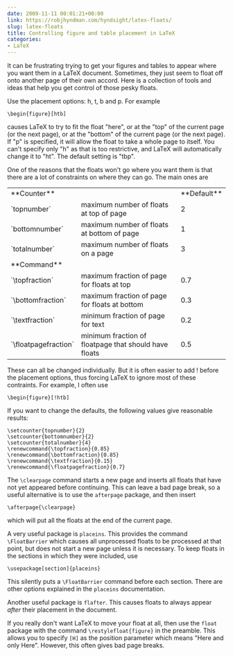 ```yaml
---
date: 2009-11-11 00:01:21+00:00
link: https://robjhyndman.com/hyndsight/latex-floats/
slug: latex-floats
title: Controlling figure and table placement in LaTeX
categories:
- LaTeX
---
```


It can be frustrating trying to get your figures and tables to appear where you want them in a LaTeX document. Sometimes, they just seem to float off onto another page of their own accord. Here is a collection of tools and ideas that help you get control of those pesky floats.<!-- more -->

Use the placement options: h, t, b and p. For example


    \begin{figure}[htb]

causes LaTeX to try to fit the float "here", or at the "top" of the current page (or the next page), or at the "bottom" of the current page (or the next page). If "p" is specified, it will allow the float to take a whole page to itself. You can't specify only "h" as that is too restrictive, and LaTeX will automatically change it to "ht". The default setting is "tbp".

One of the reasons that the floats won't go where you want them is that there are a lot of constraints on where they can go. The main ones are
<table border="0" >
<tbody >
<tr >

<td >**Counter**
</td>

<td >
</td>

<td >**Default**
</td>
</tr>
<tr >

<td >`topnumber`
</td>

<td >maximum number of floats at top of page
</td>

<td >2
</td>
</tr>
<tr >

<td >`bottomnumber`
</td>

<td >maximum number of floats at bottom of page
</td>

<td >1
</td>
</tr>
<tr >

<td >`totalnumber`
</td>

<td >maximum number of floats on a page
</td>

<td >3
</td>
</tr>
<tr >

<td >**Command**
</td>

<td >
</td>

<td >
</td>
</tr>
<tr >

<td >`\topfraction`
</td>

<td >maximum fraction of page for floats at top
</td>

<td >0.7
</td>
</tr>
<tr >

<td >`\bottomfraction`
</td>

<td >maximum fraction of page for floats at bottom
</td>

<td >0.3
</td>
</tr>
<tr >

<td >`\textfraction`
</td>

<td >minimum fraction of page for text
</td>

<td >0.2
</td>
</tr>
<tr >

<td >`\floatpagefraction`
</td>

<td >minimum fraction of floatpage that should have floats
</td>

<td >0.5
</td>
</tr>
</tbody></table>
These can all be changed individually. But it is often easier to add ! before the placement options, thus forcing LaTeX to ignore most of these contraints. For example, I often use


    \begin{figure}[!htb]

If you want to change the defaults, the following values give reasonable results:


    \setcounter{topnumber}{2}
    \setcounter{bottomnumber}{2}
    \setcounter{totalnumber}{4}
    \renewcommand{\topfraction}{0.85}
    \renewcommand{\bottomfraction}{0.85}
    \renewcommand{\textfraction}{0.15}
    \renewcommand{\floatpagefraction}{0.7}

The `\clearpage` command starts a new page and inserts all floats that have not yet appeared before continuing. This can leave a bad page break, so a useful alternative is to use the `afterpage` package, and then insert


    \afterpage{\clearpage}

which will put all the floats at the end of the current page.

A very useful package is `placeins`. This provides the command `\FloatBarrier` which causes all unprocessed floats to be processed at that point, but does not start a new page unless it is necessary. To keep floats in the sections in which they were included, use


    \usepackage[section]{placeins}

This silently puts a `\FloatBarrier` command before each section. There are other options explained in the `placeins` documentation.

Another useful package is `flafter`. This causes floats to always appear _after_ their placement in the document.

If you really don't want LaTeX to move your float at all, then use the `float` package with the command `\restylefloat{figure}` in the preamble. This allows you to specify `[H]` as the position parameter which means "Here and only Here". However, this often gives bad page breaks.

